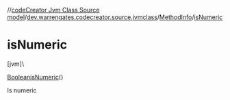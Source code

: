 //[codeCreator Jvm Class Source model](../../../index.md)/[dev.warrengates.codecreator.source.jvmclass](../index.md)/[MethodInfo](index.md)/[isNumeric](is-numeric.md)

# isNumeric

[jvm]\

[Boolean](https://docs.oracle.com/javase/8/docs/api/java/lang/Boolean.html)[isNumeric](is-numeric.md)()

Is numeric
